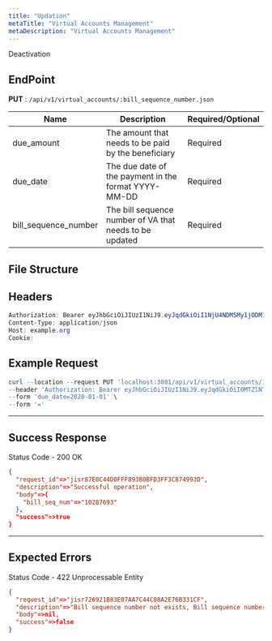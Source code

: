 ```yaml
---
title: "Updation"
metaTitle: "Virtual Accounts Management"
metaDescription: "Virtual Accounts Management"
---
```


Deactivation

## EndPoint
**PUT** : `/api/v1/virtual_accounts/:bill_sequence_number.json`

Name                                   | Description                                 | Required/Optional
-------------------------------------- | ------------------------------------------- | ------------------------
due_amount | The amount that needs to be paid by the beneficiary      | Required
due_date | The due date of the payment in the format YYYY-MM-DD      | Required
bill_sequence_number | The bill sequence number of VA that needs to be updated | Required

## File Structure


## Headers
```powershell
Authorization: Bearer eyJhbGciOiJIUzI1NiJ9.eyJqdGkiOiI1NjU4NDM5My1jODM1LTQ4N2MtOTI3MS1mMmVkOWZiZDJhYTAiLCJzdWIiOiI5Iiwic2NwIjoiYWNjb3VudCIsImF1ZCI6bnVsbCwiaWF0IjoxNTkwOTE5MDk4LCJleHAiOjE1OTA5MTkzOTh9.5ibcQqGhu-_Jdn7KObfPY_0H3wLh3GXTVfMAceJO98w
Content-Type: application/json
Host: example.org
Cookie:
```
## Example Request

```powershell
curl --location --request PUT 'localhost:3001/api/v1/virtual_accounts/10143278' \
--header 'Authorization: Bearer eyJhbGciOiJIUzI1NiJ9.eyJqdGkiOiI0MTZlNTk0NC01OWZmLTRkNjItOTQ4Ni0yMzgxODE4ZTkzMzUiLCJzdWIiOiI0Iiwic2NwIjoiYWNjb3VudCIsImF1ZCI6bnVsbCwiaWF0IjoxNTk1MjUwNjgyLCJleHAiOjE1OTUyNTA5ODJ9.W_n4Iks62McaYt1KNhBHxkopcq2eGmivtVoVAosTvOk' \
--form 'due_date=2020-01-01' \
--form '='
```

--------------------------------------------------------------------------------

## Success Response

Status Code - 200 OK

```json
{
  "request_id"=>"jisr87E0C44D0FFF89380BFD3FF3C874993D",
  "description"=>"Successful operation",
  "body"=>{
    "bill_seq_num"=>"10287693"
  },
  "success"=>true
}
```

--------------------------------------------------------------------------------

## Expected Errors
Status Code - 422 Unprocessable Entity

```json
{
  "request_id"=>"jisr726921B83E07AA7C44C08A2E76B331CF",
  "description"=>"Bill sequence number not exists, Bill sequence number must exists, use a valid one.",
  "body"=>nil,
  "success"=>false
}
```
